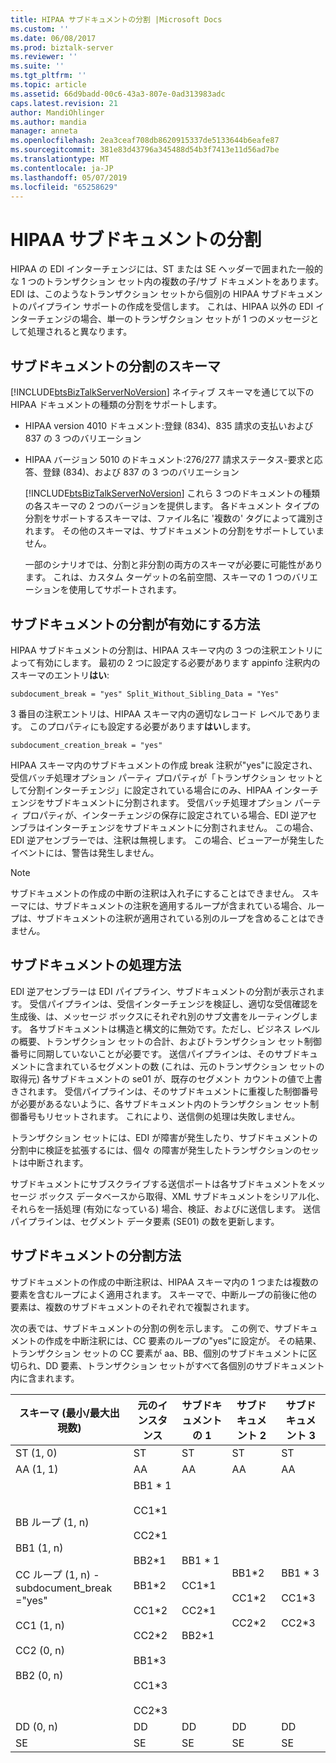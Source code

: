 ```yaml
---
title: HIPAA サブドキュメントの分割 |Microsoft Docs
ms.custom: ''
ms.date: 06/08/2017
ms.prod: biztalk-server
ms.reviewer: ''
ms.suite: ''
ms.tgt_pltfrm: ''
ms.topic: article
ms.assetid: 66d9badd-00c6-43a3-807e-0ad313983adc
caps.latest.revision: 21
author: MandiOhlinger
ms.author: mandia
manager: anneta
ms.openlocfilehash: 2ea3ceaf708db8620915337de5133644b6eafe87
ms.sourcegitcommit: 381e83d43796a345488d54b3f7413e11d56ad7be
ms.translationtype: MT
ms.contentlocale: ja-JP
ms.lasthandoff: 05/07/2019
ms.locfileid: "65258629"
---
```

# <a name="splitting-hipaa-subdocuments"></a>HIPAA サブドキュメントの分割
HIPAA の EDI インターチェンジには、ST または SE ヘッダーで囲まれた一般的な 1 つのトランザクション セット内の複数の子/サブ ドキュメントをあります。 EDI は、このようなトランザクション セットから個別の HIPAA サブドキュメントのパイプライン サポートの作成を受信します。 これは、HIPAA 以外の EDI インターチェンジの場合、単一のトランザクション セットが 1 つのメッセージとして処理されると異なります。  
  
## <a name="subdocument-splitting-schemas"></a>サブドキュメントの分割のスキーマ  
 [!INCLUDE[btsBizTalkServerNoVersion](../includes/btsbiztalkservernoversion-md.md)] ネイティブ スキーマを通じて以下の HIPAA ドキュメントの種類の分割をサポートします。  
  
- HIPAA version 4010 ドキュメント:登録 (834)、835 請求の支払いおよび 837 の 3 つのバリエーション  
  
- HIPAA バージョン 5010 のドキュメント:276/277 請求ステータス-要求と応答、登録 (834)、および 837 の 3 つのバリエーション  
  
  [!INCLUDE[btsBizTalkServerNoVersion](../includes/btsbiztalkservernoversion-md.md)] これら 3 つのドキュメントの種類の各スキーマの 2 つのバージョンを提供します。 各ドキュメント タイプの分割をサポートするスキーマは、ファイル名に '複数の' タグによって識別されます。 その他のスキーマは、サブドキュメントの分割をサポートしていません。  
  
  一部のシナリオでは、分割と非分割の両方のスキーマが必要に可能性があります。 これは、カスタム ターゲットの名前空間、スキーマの 1 つのバリエーションを使用してサポートされます。  
  
## <a name="how-subdocument-splitting-is-enabled"></a>サブドキュメントの分割が有効にする方法  
 HIPAA サブドキュメントの分割は、HIPAA スキーマ内の 3 つの注釈エントリによって有効にします。 最初の 2 つに設定する必要があります appinfo 注釈内のスキーマのエントリ**はい**:  
  
```  
subdocument_break = "yes" Split_Without_Sibling_Data = "Yes"  
```  
  
 3 番目の注釈エントリは、HIPAA スキーマ内の適切なレコード レベルであります。 このプロパティにも設定する必要があります**はい**します。  
  
```  
subdocument_creation_break = "yes"  
```  
  
 HIPAA スキーマ内のサブドキュメントの作成 break 注釈が"yes"に設定され、受信バッチ処理オプション パーティ プロパティが「トランザクション セットとして分割インターチェンジ」に設定されている場合にのみ、HIPAA インターチェンジをサブドキュメントに分割されます。 受信バッチ処理オプション パーティ プロパティが、インターチェンジの保存に設定されている場合、EDI 逆アセンブラはインターチェンジをサブドキュメントに分割されません。 この場合、EDI 逆アセンブラーでは、注釈は無視します。 この場合、ビューアーが発生したイベントには、警告は発生しません。  
  
> [!NOTE]
>  サブドキュメントの作成の中断の注釈は入れ子にすることはできません。 スキーマには、サブドキュメントの注釈を適用するループが含まれている場合、ループは、サブドキュメントの注釈が適用されている別のループを含めることはできません。  
  
## <a name="how-subdocuments-are-processed"></a>サブドキュメントの処理方法  
 EDI 逆アセンブラーは EDI パイプライン、サブドキュメントの分割が表示されます。 受信パイプラインは、受信インターチェンジを検証し、適切な受信確認を生成後、は、メッセージ ボックスにそれぞれ別のサブ文書をルーティングします。 各サブドキュメントは構造と構文的に無効です。ただし、ビジネス レベルの概要、トランザクション セットの合計、およびトランザクション セット制御番号に同期していないことが必要です。 送信パイプラインは、そのサブドキュメントに含まれているセグメントの数 (これは、元のトランザクション セットの取得元) 各サブドキュメントの se01 が、既存のセグメント カウントの値で上書きされます。 受信パイプラインは、そのサブドキュメントに重複した制御番号が必要があるないように、各サブドキュメント内のトランザクション セット制御番号もリセットされます。 これにより、送信側の処理は失敗しません。  
  
 トランザクション セットには、EDI が障害が発生したり、サブドキュメントの分割中に検証を拡張するには、個々 の障害が発生したトランザクションのセットは中断されます。  
  
 サブドキュメントにサブスクライブする送信ポートは各サブドキュメントをメッセージ ボックス データベースから取得、XML サブドキュメントをシリアル化、それらを一括処理 (有効になっている) 場合、検証、およびに送信します。 送信パイプラインは、セグメント データ要素 (SE01) の数を更新します。  
  
## <a name="how-subdocuments-are-split"></a>サブドキュメントの分割方法  
 サブドキュメントの作成の中断注釈は、HIPAA スキーマ内の 1 つまたは複数の要素を含むループによく適用されます。 スキーマで、中断ループの前後に他の要素は、複数のサブドキュメントのそれぞれで複製されます。  
  
 次の表では、サブドキュメントの分割の例を示します。 この例で、サブドキュメントの作成を中断注釈には、CC 要素のループの"yes"に設定が。 その結果、トランザクション セットの CC 要素が aa、BB、個別のサブドキュメントに区切られ、DD 要素、トランザクション セットがすべて各個別のサブドキュメント内に含まれます。  
  
|スキーマ (最小/最大出現数)|元のインスタンス|サブドキュメントの 1|サブドキュメント 2|サブドキュメント 3|  
|---------------------------------------|-----------------------|---------------------|---------------------|---------------------|  
|ST (1, 0)|ST|ST|ST|ST|  
|AA (1, 1)|AA|AA|AA|AA|  
|BB ループ (1, n)<br /><br /> BB1 (1, n)<br /><br /> CC ループ (1, n) - subdocument_break ="yes"<br /><br /> CC1 (1, n)<br /><br /> CC2 (0, n)<br /><br /> BB2 (0, n)|BB1 * 1<br /><br /> CC1\*1<br /><br /> CC2\*1<br /><br /> BB2\*1<br /><br /> BB1\*2<br /><br /> CC1\*2<br /><br /> CC2\*2<br /><br /> BB1\*3<br /><br /> CC1\*3<br /><br /> CC2\*3|BB1 * 1<br /><br /> CC1\*1<br /><br /> CC2\*1<br /><br /> BB2\*1|BB1*2<br /><br /> CC1\*2<br /><br /> CC2\*2|BB1 * 3<br /><br /> CC1\*3<br /><br /> CC2\*3|  
|DD (0, n)|DD|DD|DD|DD|  
|SE|SE|SE|SE|SE|